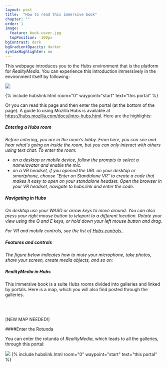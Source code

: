 ```yaml
---
layout: post
title:  "How to read this immersive book"
chapter: ""
order: 1
image:
  feature: book-cover.jpg
  topPosition: -100px
bgContrast: dark
bgGradientOpacity: darker
syntaxHighlighter: no
---
```


This webpage introduces you to the Hubs environment that is the platform for *RealityMedia*. You can experience this introduction immersively in the environment itself by following: 

<div><img src="{{ site.baseurl_book_img }}portal-small.jpg)">

 {% include hubslink.html room="0" waypoint="start" text="this portal" %} </div>

Or you can read this page and then enter the portal (at the bottom of the page). A guide to using Mozilla Hubs is available at <a href="https://hubs.mozilla.com/docs/intro-hubs.html" target="blank">https://hubs.mozilla.com/docs/intro-hubs.html</a>. Here are the highlights:

##### Entering a Hubs room

*Before entering, you are in the room's lobby. From here, you can see and hear what's going on inside the room, but you can only interact with others using text chat. To enter the room:*

- *on a desktop or mobile device, follow the prompts to select a name/avatar and enable the mic.*
- *on a VR headset, if you opened the URL on your desktop or smartphone, choose "Enter on Standalone VR" to create a code that makes it easy to open on your standalone headset. Open the browser in your VR headset, navigate to hubs.link and enter the code.*

##### Navigating in Hubs

*On desktop use your WASD or arrow keys to move around. You can also press your right mouse button to teleport to a different location. Rotate your view using the Q and E keys, or hold down your left mouse button and drag.*

*For VR and mobile controls, see the list of <a href="https://hubs.mozilla.com/docs/hubs-controls.html" target="blank">Hubs controls </a>.*

##### Features and controls

*The figure below indicates how to mute your microphone, take photos, share your screen, create media objects, and so on:*

<div class="img img--fullContainer img--14xLeading" style="background-image: url({{ site.baseurl_book_img }}ch-onboarding/hubs-features.png);"></div>

##### *RealityMedia* in Hubs

This immersive book is a suite Hubs rooms divided into  galleries and linked by portals. Here is a map, which you will also find posted through the galleries. 

<br>
<div class="img img--fullContainer img--14xLeading" style="background-image: url({{ site.baseurl_book_img }}ch-onboarding/Rotunda-layout.png);"></div>
<br>

\[NEW MAP NEEDED!\]

####Enter the Rotunda

You can enter the rotunda of *RealityMedia*, which leads to all the galleries, through this portal: 
<div><img src="{{ site.baseurl_book_img }}portal-small.jpg)">
{% include hubslink.html room="0" waypoint="start" text="this portal" %} </div> 

